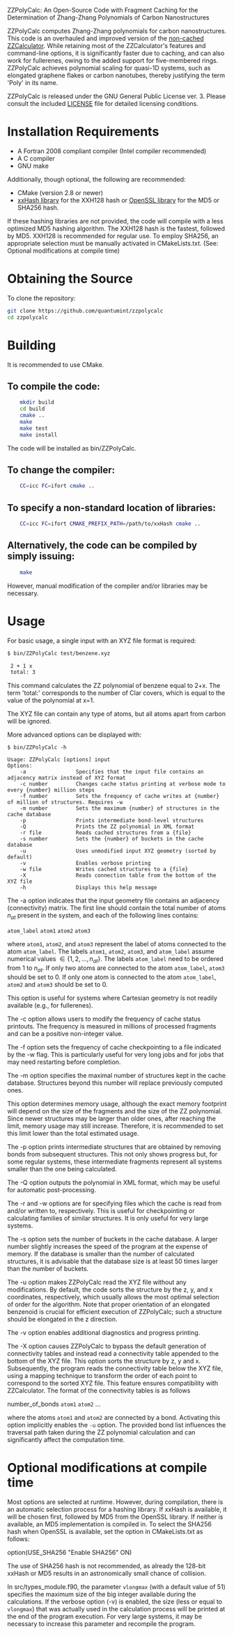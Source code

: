 ZZPolyCalc: An Open-Source Code with Fragment Caching for the Determination of Zhang-Zhang Polynomials of Carbon Nanostructures

ZZPolyCalc computes Zhang-Zhang polynomials for carbon nanostructures. This code is an overhauled and improved version of the 
[non-cached ZZCalculator](https://github.com/solccp/zzcalculator). While retaining most of the ZZCalculator's features and command-line options, it is significantly faster due to caching, and can also work for fullerenes, owing to the added support for five-membered rings. ZZPolyCalc achieves polynomial scaling for quasi-1D systems, such as elongated graphene flakes or carbon nanotubes, thereby justifying the term 'Poly' in its name.

ZZPolyCalc is released under the GNU General Public License ver. 3. Please consult the included [LICENSE](LICENSE) file for detailed licensing conditions.

Installation Requirements
=========================

* A Fortran 2008 compliant compiler (Intel compiler recommended)
* A C compiler
* GNU make

Additionally, though optional, the following are recommended:

* CMake (version 2.8 or newer)
* [xxHash library](https://github.com/Cyan4973/xxHash) for the XXH128 hash or [OpenSSL library](https://github.com/openssl/openssl) for the MD5 or SHA256 hash.

If these hashing libraries are not provided, the code will compile with a less optimized MD5 hashing algorithm.
The XXH128 hash is the fastest, followed by MD5. XXH128 is recommended for regular use. To employ SHA256, an appropriate selection must be manually activated in CMakeLists.txt. (See: Optional modifications at compile time)

Obtaining the Source
====================

To clone the repository:

```bash
git clone https://github.com/quantumint/zzpolycalc
cd zzpolycalc
```

Building
========

It is recommended to use CMake.

## To compile the code:

```bash
    mkdir build
    cd build
    cmake ..
    make
    make test
    make install
```

The code will be installed as bin/ZZPolyCalc.

## To change the compiler:

```bash
    CC=icc FC=ifort cmake ..
```

## To specify a non-standard location of libraries:

```bash
    CC=icc FC=ifort CMAKE_PREFIX_PATH=/path/to/xxHash cmake ..
```

## Alternatively, the code can be compiled by simply issuing:

```bash
    make
```

However, manual modification of the compiler and/or libraries may be necessary.

Usage
=====

For basic usage, a single input with an XYZ file format is required:

```bash
$ bin/ZZPolyCalc test/benzene.xyz

 2 + 1 x
 total: 3
```

This command calculates the ZZ polynomial of benzene equal to 2+x. The term 'total:' corresponds to the number of Clar covers, which is equal to the value of the polynomial at x=1.

The XYZ file can contain any type of atoms, but all atoms apart from carbon will be ignored.

More advanced options can be displayed with:

```
$ bin/ZZPolyCalc -h

Usage: ZZPolyCalc [options] input
Options:
    -a                Specifies that the input file contains an adjacency matrix instead of XYZ format
    -c number         Changes cache status printing at verbose mode to every {number} million steps
    -f number         Sets the frequency of cache writes at {number} of million of structures. Requires -w
    -m number         Sets the maximum {number} of structures in the cache database
    -p                Prints intermediate bond-level structures
    -Q                Prints the ZZ polynomial in XML format
    -r file           Reads cached structures from a {file}
    -s number         Sets the {number} of buckets in the cache database
    -u                Uses unmodified input XYZ geometry (sorted by default)
    -v                Enables verbose printing
    -w file           Writes cached structures to a {file}
    -X                Reads connection table from the bottom of the XYZ file
    -h                Displays this help message
```

The -a option indicates that the input geometry file contains an adjacency (connectivity) matrix. The first line should contain the total number of atoms $`n_{at}`$ present in the system, and each of the following lines contains:

`atom_label` `atom1` `atom2` `atom3`

where `atom1`, `atom2`, and `atom3` represent the label of atoms connected to the atom `atom_label`. The labels `atom1`, `atom2`, `atom3`, and `atom_label` assume numerical values $`\in \left\{1,2,...,n_{at}\right\}`$. The labels `atom_label` need to be ordered from 1 to $`n_{at}`$. If only two atoms are connected to the atom `atom_label`, `atom3` should be set to 0. If only one atom is connected to the atom `atom_label`, `atom2` and `atom3` should be set to 0.

This option is useful for systems where Cartesian geometry is not readily available (e.g., for fullerenes).

The -c option allows users to modify the frequency of cache status printouts. The frequency is measured in millions of processed fragments and can be a positive non-integer value.

The -f option sets the frequency of cache checkpointing to a file indicated by the -w flag. This is particularly useful for very long jobs and for jobs that may need restarting before completion.

The -m option specifies the maximal number of structures kept in the cache database. Structures beyond this number will replace previously computed ones.

This option determines memory usage, although the exact memory footprint will depend on the size of the fragments and the size of the ZZ polynomial. Since newer structures may be larger than older ones, after reaching the limit, memory usage may still increase. Therefore, it is recommended to set this limit lower than the total estimated usage.

The -p option prints intermediate structures that are obtained by removing bonds from subsequent structures. This not only shows progress but, for some regular systems, these intermediate fragments represent all systems smaller than the one being calculated.

The -Q option outputs the polynomial in XML format, which may be useful for automatic post-processing.

The -r and -w options are for specifying files which the cache is read from and/or written to, respectively. This is useful for checkpointing or calculating families of similar structures. It is only useful for very large systems.

The -s option sets the number of buckets in the cache database. A larger number slightly increases the speed of the program at the expense of memory. If the database is smaller than the number of calculated structures, it is advisable that the database size is at least 50 times larger than the number of buckets.

The -u option makes ZZPolyCalc read the XYZ file without any modifications. By default, the code sorts the structure by the z, y, and x coordinates, respectively, which usually allows the most optimal selection of order for the algorithm. Note that proper orientation of an elongated benzenoid is crucial for efficient execution of ZZPolyCalc; such a structure should be elongated in the z direction.

The -v option enables additional diagnostics and progress printing.

The -X option causes ZZPolyCalc to bypass the default generation of connectivity tables and instead read a connectivity table appended to the bottom of the XYZ file.  This option sorts the structure by z, y and x. Subsequently, the program reads the connectivity table below the XYZ file, using a mapping technique to transform the order of each point to correspond to the sorted XYZ file. This feature ensures compatibility with ZZCalculator. The format of the connectivity tables is as follows

  number_of_bonds
  `atom1` `atom2`
  ...

where the atoms `atom1` and `atom2` are connected by a bond. Activating this option implicitly enables the `-u` option. The provided bond list influences the traversal path taken during the ZZ polynomial calculation and can significantly affect the computation time.

Optional modifications at compile time
======================================

Most options are selected at runtime. However, during compilation, there is an automatic selection process for a hashing library. If xxHash is available, it will be chosen first, followed by MD5 from the OpenSSL library. If neither is available, an MD5 implementation is compiled in. To select the SHA256 hash when OpenSSL is available, set the option in CMakeLists.txt as follows:

option(USE_SHA256 "Enable SHA256" ON)

The use of SHA256 hash is not recommended, as already the 128-bit xxHash or MD5 results in an astronomically small chance of collision.

In src/types_module.f90, the parameter `vlongmax` (with a default value of 51) specifies the maximum size of the big integer available during the calculations. If the verbose option (-v) is enabled, the size (less or equal to `vlongmax`) that was actually used in the calculation process will be printed at the end of the program execution. For very large systems, it may be necessary to increase this parameter and recompile the program.

